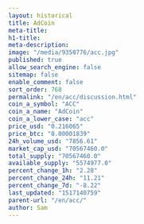 ```yaml
---
layout: historical
title: AdCoin
meta-title: 
h1-title: 
meta-description: 
image: "/media/9350776/acc.jpg"
published: true
allow_search_engine: false
sitemap: false
enable_comment: false
sort_order: 768
permalink: "/en/acc/discussion.html"
coin_a_symbol: "ACC"
coin_a_name: "AdCoin"
coin_a_lower_case: "acc"
price_usd: "0.216065"
price_btc: "0.00001839"
24h_volume_usd: "7856.61"
market_cap_usd: "70567460.0"
total_supply: "70567460.0"
available_supply: "5574977.0"
percent_change_1h: "2.28"
percent_change_24h: "11.21"
percent_change_7d: "-8.22"
last_updated: "1517140759"
parent-url: "/en/acc/"
author: Sam
---
```


